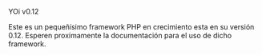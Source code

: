 YOi v0.12

Este es un pequeñísimo framework PHP en crecimiento esta en su versión 0.12. Esperen proximamente la documentación para el uso de dicho framework.
